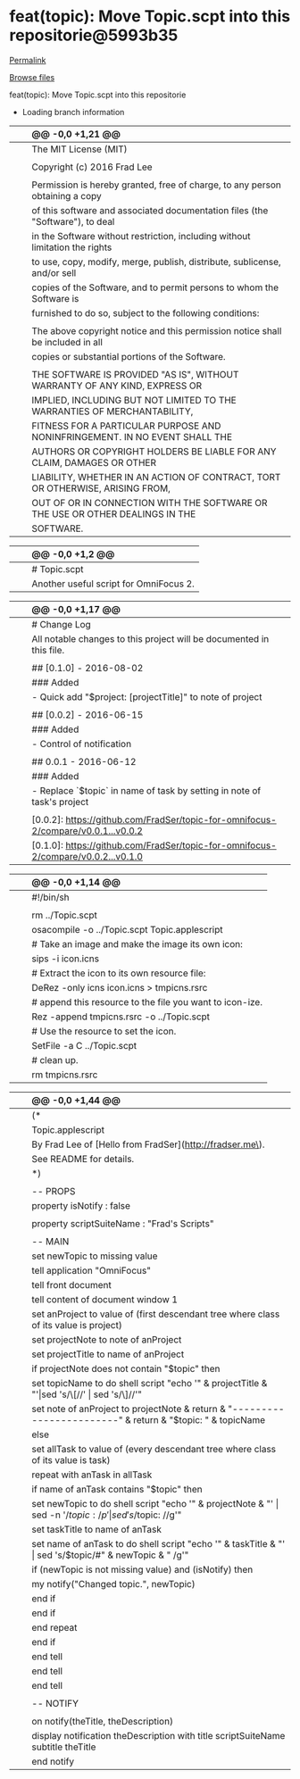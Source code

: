 # feat\(topic\): Move Topic.scpt into this repositorie@5993b35

[Permalink](feat-topic-move-topic.scpt-into-this-repositorie-5993b35.md)

[Browse files](https://github.com/FradSer/automation-omnifocus-3/tree/5993b3516b0bb97a2d6ad54c4cad459ad9a50d20)

 feat\(topic\): Move Topic.scpt into this repositorie

* Loading branch information

|  |  | @@ -0,0 +1,21 @@ |
| :--- | :--- | :--- |
|  |  |  The MIT License \(MIT\) |
|  |  |  |
|  |  |  Copyright \(c\) 2016 Frad Lee |
|  |  |  |
|  |  |  Permission is hereby granted, free of charge, to any person obtaining a copy |
|  |  |  of this software and associated documentation files \(the "Software"\), to deal |
|  |  |  in the Software without restriction, including without limitation the rights |
|  |  |  to use, copy, modify, merge, publish, distribute, sublicense, and/or sell |
|  |  |  copies of the Software, and to permit persons to whom the Software is |
|  |  |  furnished to do so, subject to the following conditions: |
|  |  |  |
|  |  |  The above copyright notice and this permission notice shall be included in all |
|  |  |  copies or substantial portions of the Software. |
|  |  |  |
|  |  |  THE SOFTWARE IS PROVIDED "AS IS", WITHOUT WARRANTY OF ANY KIND, EXPRESS OR |
|  |  |  IMPLIED, INCLUDING BUT NOT LIMITED TO THE WARRANTIES OF MERCHANTABILITY, |
|  |  |  FITNESS FOR A PARTICULAR PURPOSE AND NONINFRINGEMENT. IN NO EVENT SHALL THE |
|  |  |  AUTHORS OR COPYRIGHT HOLDERS BE LIABLE FOR ANY CLAIM, DAMAGES OR OTHER |
|  |  |  LIABILITY, WHETHER IN AN ACTION OF CONTRACT, TORT OR OTHERWISE, ARISING FROM, |
|  |  |  OUT OF OR IN CONNECTION WITH THE SOFTWARE OR THE USE OR OTHER DEALINGS IN THE |
|  |  |  SOFTWARE. |

|  |  | @@ -0,0 +1,2 @@ |
| :--- | :--- | :--- |
|  |  |  \# Topic.scpt |
|  |  |  Another useful script for OmniFocus 2. |

|  |  | @@ -0,0 +1,17 @@ |
| :--- | :--- | :--- |
|  |  |  \# Change Log |
|  |  |  All notable changes to this project will be documented in this file. |
|  |  |  |
|  |  |  \#\# \[0.1.0\] - 2016-08-02 |
|  |  |  \#\#\# Added |
|  |  |  - Quick add "$project: \[projectTitle\]" to note of project |
|  |  |  |
|  |  |  \#\# \[0.0.2\] - 2016-06-15 |
|  |  |  \#\#\# Added |
|  |  |  - Control of notification |
|  |  |  |
|  |  |  \#\# 0.0.1 - 2016-06-12 |
|  |  |  \#\#\# Added |
|  |  |  - Replace \`$topic\` in name of task by setting in note of task's project |
|  |  |  |
|  |  |  \[0.0.2\]: https://github.com/FradSer/topic-for-omnifocus-2/compare/v0.0.1...v0.0.2 |
|  |  |  \[0.1.0\]: https://github.com/FradSer/topic-for-omnifocus-2/compare/v0.0.2...v0.1.0 |

|  |  | @@ -0,0 +1,14 @@ |
| :--- | :--- | :--- |
|  |  |  \#!/bin/sh |
|  |  |  |
|  |  |  rm ../Topic.scpt |
|  |  |  osacompile -o ../Topic.scpt Topic.applescript |
|  |  |  \# Take an image and make the image its own icon: |
|  |  |  sips -i icon.icns |
|  |  |  \# Extract the icon to its own resource file: |
|  |  |  DeRez -only icns icon.icns &gt; tmpicns.rsrc |
|  |  |  \# append this resource to the file you want to icon-ize. |
|  |  |  Rez -append tmpicns.rsrc -o ../Topic.scpt |
|  |  |  \# Use the resource to set the icon. |
|  |  |  SetFile -a C ../Topic.scpt |
|  |  |  \# clean up. |
|  |  |  rm tmpicns.rsrc |

|  |  | @@ -0,0 +1,44 @@ |
| :--- | :--- | :--- |
|  |  |  \(\* |
|  |  |  Topic.applescript |
|  |  |  By Frad Lee of \[Hello from FradSer\]\(http://fradser.me\). |
|  |  |  See README for details. |
|  |  |  \*\) |
|  |  |  |
|  |  |  -- PROPS |
|  |  |  property isNotify : false |
|  |  |  |
|  |  |  property scriptSuiteName : "Frad's Scripts" |
|  |  |  |
|  |  |  -- MAIN |
|  |  |  set newTopic to missing value |
|  |  |  tell application "OmniFocus" |
|  |  |  tell front document |
|  |  |  tell content of document window 1 |
|  |  |  set anProject to value of \(first descendant tree where class of its value is project\) |
|  |  |  set projectNote to note of anProject |
|  |  |  set projectTitle to name of anProject |
|  |  |  if projectNote does not contain "$topic" then |
|  |  |  set topicName to do shell script "echo '" & projectTitle & "'\|sed 's/\\\[//' \| sed 's/\\\]//'" |
|  |  |  set note of anProject to projectNote & return & "------------------------" & return & "$topic: " & topicName |
|  |  |  else |
|  |  |  set allTask to value of \(every descendant tree where class of its value is task\) |
|  |  |  repeat with anTask in allTask |
|  |  |  if name of anTask contains "$topic" then |
|  |  |  set newTopic to do shell script "echo '" & projectNote & "' \| sed -n '/$topic: /p' \| sed 's/$topic: //g'" |
|  |  |  set taskTitle to name of anTask |
|  |  |  set name of anTask to do shell script "echo '" & taskTitle & "' \| sed 's/$topic/\#" & newTopic & " /g'" |
|  |  |  if \(newTopic is not missing value\) and \(isNotify\) then |
|  |  |  my notify\("Changed topic.", newTopic\) |
|  |  |  end if |
|  |  |  end if |
|  |  |  end repeat |
|  |  |  end if |
|  |  |  end tell |
|  |  |  end tell |
|  |  |  end tell |
|  |  |  |
|  |  |  -- NOTIFY |
|  |  |  |
|  |  |  on notify\(theTitle, theDescription\) |
|  |  |  display notification theDescription with title scriptSuiteName subtitle theTitle |
|  |  |  end notify  |

